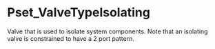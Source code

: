 # Pset_ValveTypeIsolating

Valve that is used to isolate system components.
Note that an isolating valve is constrained to have a 2 port  pattern.
